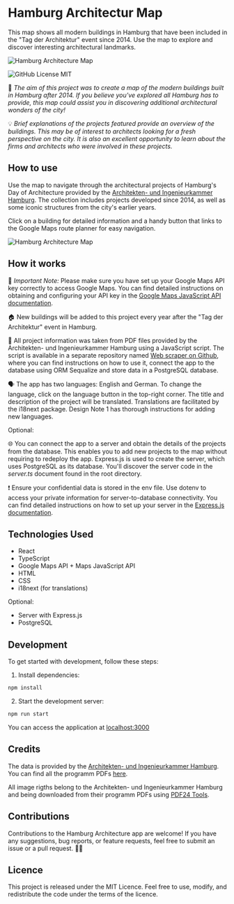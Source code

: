 # Hamburg Architectur Map

This map shows all modern buildings in Hamburg that have been included in the "Tag der Architektur" event since 2014. Use the map to explore and discover interesting architectural landmarks.

![Hamburg Architecture Map](https://user-images.githubusercontent.com/91027118/283475503-d3528cdc-1970-4d92-9b00-8343d0f6af6a.png) 

![GitHub License MIT](https://img.shields.io/github/license/sqlhabit/sql_schema_visualizer?color=%2347A3F3)

🎯 *The aim of this project was to create a map of the modern buildings built in Hamburg after 2014. If you believe you've explored all Hamburg has to provide, this map could assist you in discovering additional architectural wonders of the city!*

💡 *Brief explanations of the projects featured provide an overview of the buildings. This may be of interest to architects looking for a fresh perspective on the city. It is also an excellent opportunity to learn about the firms and architects who were involved in these projects.*

## How to use

Use the map to navigate through the architectural projects of Hamburg's Day of Architecture provided by the [Architekten- und Ingenieurkammer Hamburg](https://www.akhh.de/). The collection includes projects developed since 2014, as well as some iconic structures from the city's earlier years. 

Click on a building for detailed information and a handy button that links to the Google Maps route planner for easy navigation.

![Hamburg Architecture Map](https://user-images.githubusercontent.com/91027118/283476142-8ac1ab79-c007-47f5-9092-2f7bddfa5d55.png)

## How it works

🔑 *Important Note:* Please make sure you have set up your Google Maps API key correctly to access Google Maps. You can find detailed instructions on obtaining and configuring your API key in the [Google Maps JavaScript API documentation](https://developers.google.com/maps/documentation/javascript/get-api-key).

🏠 New buildings will be added to this project every year after the "Tag der Architektur" event in Hamburg.

🔎 All project information was taken from PDF files provided by the Architekten- und Ingenieurkammer Hamburg using a JavaScript script. The script is available in a separate repository named [Web scraper on Github](https://github.com/ikorotkaya/web_scraper), where you can find instructions on how to use it, connect the app to the database using ORM Sequalize and store data in a PostgreSQL database.

🗣️ The app has two languages: English and German. To change the language, click on the language button in the top-right corner. The title and description of the project will be translated. Translations are facilitated by the i18next package. Design Note 1 has thorough instructions for adding new languages.

Optional:

🌐 You can connect the app to a server and obtain the details of the projects from the database. This enables you to add new projects to the map without requiring to redeploy the app. Express.js is used to create the server, which uses PostgreSQL as its database. You'll discover the server code in the *server.ts* document found in the root directory. 

❗️ Ensure your confidential data is stored in the env file. Use dotenv to access your private information for server-to-database connectivity. You can find detailed instructions on how to set up your server in the [Express.js documentation](https://expressjs.com/en/starter/installing.html).

## Technologies Used

- React
- TypeScript
- Google Maps API + Maps JavaScript API
- HTML
- CSS
- i18next (for translations)

Optional:
- Server with Express.js
- PostgreSQL

## Development

To get started with development, follow these steps:

1. Install dependencies:
```sh
npm install
```
2. Start the development server:

```sh
npm run start
```

You can access the application at [localhost:3000](http://localhost:3000/)

## Credits

The data is provided by the [Architekten- und Ingenieurkammer Hamburg](https://www.akhh.de/). You can find all the programm PDFs [here](https://www.akhh.de/baukultur/info-tag-der-architektur/).

All image rigths belong to the Architekten- und Ingenieurkammer Hamburg and being downloaded from their programm PDFs using [PDF24 Tools](https://tools.pdf24.org/en/).

## Contributions

Contributions to the Hamburg Architecture app are welcome! If you have any suggestions, bug reports, or feature requests, feel free to submit an issue or a pull request. 👋🏼

## Licence

This project is released under the MIT Licence. Feel free to use, modify, and redistribute the code under the terms of the licence.
